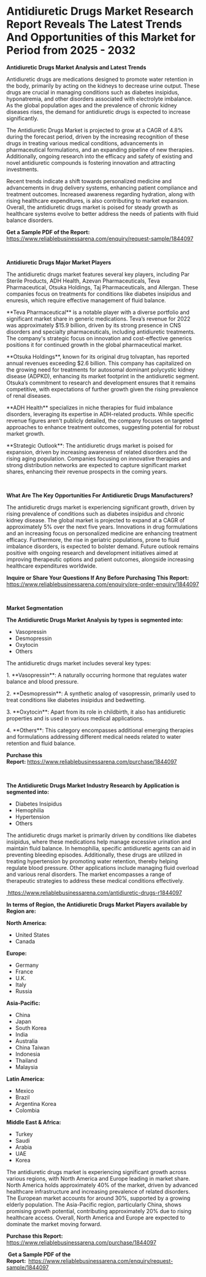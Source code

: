 <p><h1>Antidiuretic Drugs Market Research Report Reveals The Latest Trends And Opportunities of this Market for Period from 2025 - 2032</h1></p><p><strong>Antidiuretic Drugs Market Analysis and Latest Trends</strong></p>
<p><p>Antidiuretic drugs are medications designed to promote water retention in the body, primarily by acting on the kidneys to decrease urine output. These drugs are crucial in managing conditions such as diabetes insipidus, hyponatremia, and other disorders associated with electrolyte imbalance. As the global population ages and the prevalence of chronic kidney diseases rises, the demand for antidiuretic drugs is expected to increase significantly.</p><p>The Antidiuretic Drugs Market is projected to grow at a CAGR of 4.8% during the forecast period, driven by the increasing recognition of these drugs in treating various medical conditions, advancements in pharmaceutical formulations, and an expanding pipeline of new therapies. Additionally, ongoing research into the efficacy and safety of existing and novel antidiuretic compounds is fostering innovation and attracting investments. </p><p>Recent trends indicate a shift towards personalized medicine and advancements in drug delivery systems, enhancing patient compliance and treatment outcomes. Increased awareness regarding hydration, along with rising healthcare expenditures, is also contributing to market expansion. Overall, the antidiuretic drugs market is poised for steady growth as healthcare systems evolve to better address the needs of patients with fluid balance disorders.</p></p>
<p><strong>Get a Sample PDF of the Report:&nbsp;</strong> <a href="https://www.reliablebusinessarena.com/enquiry/request-sample/1844097?utm_campaign=2999&utm_medium=2&utm_source=Github&utm_content=ia&utm_term=19042025&utm_id=antidiuretic-drugs">https://www.reliablebusinessarena.com/enquiry/request-sample/1844097</a></p>
<p>&nbsp;</p>
<p><strong>Antidiuretic Drugs Major Market Players</strong></p>
<p><p>The antidiuretic drugs market features several key players, including Par Sterile Products, ADH Health, Azevan Pharmaceuticals, Teva Pharmaceutical, Otsuka Holdings, Taj Pharmaceuticals, and Allergan. These companies focus on treatments for conditions like diabetes insipidus and enuresis, which require effective management of fluid balance.</p><p>**Teva Pharmaceutical** is a notable player with a diverse portfolio and significant market share in generic medications. Teva’s revenue for 2022 was approximately $15.9 billion, driven by its strong presence in CNS disorders and specialty pharmaceuticals, including antidiuretic treatments. The company's strategic focus on innovation and cost-effective generics positions it for continued growth in the global pharmaceutical market.</p><p>**Otsuka Holdings**, known for its original drug tolvaptan, has reported annual revenues exceeding $2.6 billion. This company has capitalized on the growing need for treatments for autosomal dominant polycystic kidney disease (ADPKD), enhancing its market footprint in the antidiuretic segment. Otsuka’s commitment to research and development ensures that it remains competitive, with expectations of further growth given the rising prevalence of renal diseases.</p><p>**ADH Health** specializes in niche therapies for fluid imbalance disorders, leveraging its expertise in ADH-related products. While specific revenue figures aren't publicly detailed, the company focuses on targeted approaches to enhance treatment outcomes, suggesting potential for robust market growth.</p><p>**Strategic Outlook**: The antidiuretic drugs market is poised for expansion, driven by increasing awareness of related disorders and the rising aging population. Companies focusing on innovative therapies and strong distribution networks are expected to capture significant market shares, enhancing their revenue prospects in the coming years.</p></p>
<p>&nbsp;</p>
<p><strong>What Are The Key Opportunities For Antidiuretic Drugs Manufacturers?</strong></p>
<p><p>The antidiuretic drugs market is experiencing significant growth, driven by rising prevalence of conditions such as diabetes insipidus and chronic kidney disease. The global market is projected to expand at a CAGR of approximately 5% over the next five years. Innovations in drug formulations and an increasing focus on personalized medicine are enhancing treatment efficacy. Furthermore, the rise in geriatric populations, prone to fluid imbalance disorders, is expected to bolster demand. Future outlook remains positive with ongoing research and development initiatives aimed at improving therapeutic options and patient outcomes, alongside increasing healthcare expenditures worldwide.</p></p>
<p><strong>Inquire or Share Your Questions If Any Before Purchasing This Report:</strong> <a href="https://www.reliablebusinessarena.com/enquiry/pre-order-enquiry/1844097?utm_campaign=2999&utm_medium=2&utm_source=Github&utm_content=ia&utm_term=19042025&utm_id=antidiuretic-drugs">https://www.reliablebusinessarena.com/enquiry/pre-order-enquiry/1844097</a></p>
<p>&nbsp;</p>
<p><strong>Market Segmentation</strong></p>
<p><strong>The Antidiuretic Drugs Market Analysis by types is segmented into:</strong></p>
<p><ul><li>Vasopressin</li><li>Desmopressin</li><li>Oxytocin</li><li>Others</li></ul></p>
<p><p>The antidiuretic drugs market includes several key types: </p><p>1. **Vasopressin**: A naturally occurring hormone that regulates water balance and blood pressure. </p><p>2. **Desmopressin**: A synthetic analog of vasopressin, primarily used to treat conditions like diabetes insipidus and bedwetting. </p><p>3. **Oxytocin**: Apart from its role in childbirth, it also has antidiuretic properties and is used in various medical applications. </p><p>4. **Others**: This category encompasses additional emerging therapies and formulations addressing different medical needs related to water retention and fluid balance.</p></p>
<p><strong>Purchase this Report:&nbsp;</strong><a href="https://www.reliablebusinessarena.com/purchase/1844097?utm_campaign=2999&utm_medium=2&utm_source=Github&utm_content=ia&utm_term=19042025&utm_id=antidiuretic-drugs">https://www.reliablebusinessarena.com/purchase/1844097</a></p>
<p>&nbsp;</p>
<p><strong>The Antidiuretic Drugs Market Industry Research by Application is segmented into:</strong></p>
<p><ul><li>Diabetes Insipidus</li><li>Hemophilia</li><li>Hypertension</li><li>Others</li></ul></p>
<p><p>The antidiuretic drugs market is primarily driven by conditions like diabetes insipidus, where these medications help manage excessive urination and maintain fluid balance. In hemophilia, specific antidiuretic agents can aid in preventing bleeding episodes. Additionally, these drugs are utilized in treating hypertension by promoting water retention, thereby helping regulate blood pressure. Other applications include managing fluid overload and various renal disorders. The market encompasses a range of therapeutic strategies to address these medical conditions effectively.</p></p>
<p><a href="https://www.reliablebusinessarena.com/antidiuretic-drugs-r1844097?utm_campaign=2999&utm_medium=2&utm_source=Github&utm_content=ia&utm_term=19042025&utm_id=antidiuretic-drugs">&nbsp;https://www.reliablebusinessarena.com/antidiuretic-drugs-r1844097</a></p>
<p><strong>In terms of Region, the Antidiuretic Drugs Market Players available by Region are:</strong></p>
<p>
    <p> <strong> North America: </strong>
        <ul>
            <li>United States</li>
            <li>Canada</li>
        </ul>
        </p> 
    <p> <strong> Europe: </strong>
        <ul>
            <li>Germany</li>
            <li>France</li>
            <li>U.K.</li>
            <li>Italy</li>
            <li>Russia</li>
        </ul>
        </p> 
    <p> <strong> Asia-Pacific: </strong>
        <ul>
            <li>China</li>
            <li>Japan</li>
            <li>South Korea</li>
            <li>India</li>
            <li>Australia</li>
            <li>China Taiwan</li>
            <li>Indonesia</li>
            <li>Thailand</li>
            <li>Malaysia</li>
        </ul>
        </p> 
    <p> <strong> Latin America: </strong>
        <ul>
            <li>Mexico</li>
            <li>Brazil</li>
            <li>Argentina Korea</li>
            <li>Colombia</li>
        </ul>
        </p> 
    <p> <strong> Middle East & Africa: </strong>
        <ul>
            <li>Turkey</li>
            <li>Saudi</li>
            <li>Arabia</li>
            <li>UAE</li>
            <li>Korea</li>
        </ul>
    </p>
    </p>
<p><p>The antidiuretic drugs market is experiencing significant growth across various regions, with North America and Europe leading in market share. North America holds approximately 40% of the market, driven by advanced healthcare infrastructure and increasing prevalence of related disorders. The European market accounts for around 30%, supported by a growing elderly population. The Asia-Pacific region, particularly China, shows promising growth potential, contributing approximately 20% due to rising healthcare access. Overall, North America and Europe are expected to dominate the market moving forward.</p></p>
<p><strong>Purchase this Report: </strong><a href="https://www.reliablebusinessarena.com/purchase/1844097?utm_campaign=2999&utm_medium=2&utm_source=Github&utm_content=ia&utm_term=19042025&utm_id=antidiuretic-drugs">https://www.reliablebusinessarena.com/purchase/1844097</a></p>
<p>&nbsp;<strong>Get a Sample PDF of the Report:&nbsp;&nbsp;</strong><a href="https://www.reliablebusinessarena.com/enquiry/request-sample/1844097?utm_campaign=2999&utm_medium=2&utm_source=Github&utm_content=ia&utm_term=19042025&utm_id=antidiuretic-drugs">https://www.reliablebusinessarena.com/enquiry/request-sample/1844097</a></p>
<p><strong></strong></p>
<p><p></p><p></p><p></p></p>